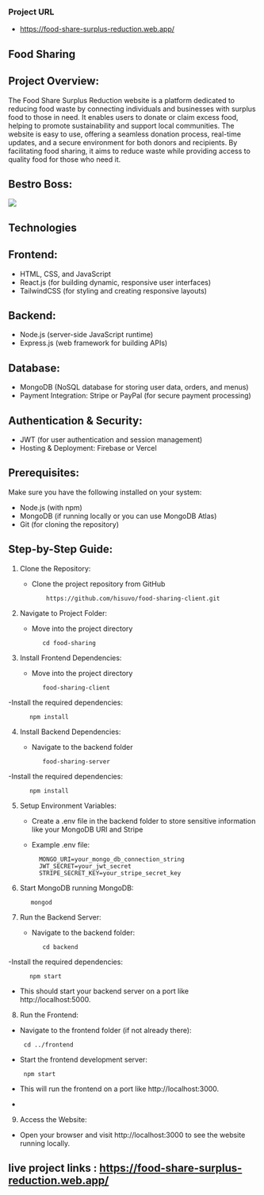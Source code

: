 ### Project URL

- https://food-share-surplus-reduction.web.app/

## Food Sharing
## Project Overview:
The Food Share Surplus Reduction website is a platform dedicated to reducing food waste by connecting individuals and businesses with surplus food to those in need. It enables users to donate or claim excess food, helping to promote sustainability and support local communities. The website is easy to use, offering a seamless donation process, real-time updates, and a secure environment for both donors and recipients. By facilitating food sharing, it aims to reduce waste while providing access to quality food for those who need it.

## Bestro Boss:
<div>
  <img src="https://i.ibb.co.com/wFnJ0rjk/a4b9f443-b1d6-4d83-882d-2c6a8ba62f9a.png"/>
</div>

##  Technologies
## Frontend:
- HTML, CSS, and JavaScript
- React.js (for building dynamic, responsive user interfaces)
- TailwindCSS (for styling and creating responsive layouts)
  
## Backend:
- Node.js (server-side JavaScript runtime)
- Express.js (web framework for building APIs)
  
## Database:
- MongoDB (NoSQL database for storing user data, orders, and menus)
- Payment Integration: Stripe or PayPal (for secure payment processing)

## Authentication & Security:
- JWT (for user authentication and session management)
- Hosting & Deployment: Firebase or Vercel 

## Prerequisites:

Make sure you have the following installed on your system:
- Node.js (with npm)
- MongoDB (if running locally or you can use MongoDB Atlas)
- Git (for cloning the repository)

## Step-by-Step Guide:
1. Clone the Repository:
   - Clone the project repository from GitHub
     
             https://github.com/hisuvo/food-sharing-client.git
     
2. Navigate to Project Folder:
   - Move into the project directory
     
            cd food-sharing

3. Install Frontend Dependencies:
   - Move into the project directory
     
            food-sharing-client

 -Install the required dependencies:
 
          npm install

4. Install Backend Dependencies:
   - Navigate to the backend folder
     
            food-sharing-server

 -Install the required dependencies:
 
          npm install
5. Setup Environment Variables:
   - Create a .env file in the backend folder to store sensitive information like your MongoDB URI and Stripe
   - Example .env file:
     
           MONGO_URI=your_mongo_db_connection_string
           JWT_SECRET=your_jwt_secret
           STRIPE_SECRET_KEY=your_stripe_secret_key
     
6. Start MongoDB
   running MongoDB:
 
          mongod
7. Run the Backend Server:
   - Navigate to the backend folder:
     
            cd backend

 -Install the required dependencies:
 
          npm start
 - This should start your backend server on a port like http://localhost:5000.

8. Run the Frontend:
 - Navigate to the frontend folder (if not already there):
   
        cd ../frontend
   
 - Start the frontend development server:

        npm start
   
 - This will run the frontend on a port like http://localhost:3000.
 - 
9. Access the Website:
-  Open your browser and visit http://localhost:3000 to see the website running locally.
   
## live project links :  https://food-share-surplus-reduction.web.app/
